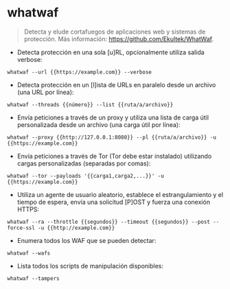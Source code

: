 # whatwaf

> Detecta y elude cortafuegos de aplicaciones web y sistemas de protección.
> Más información: <https://github.com/Ekultek/WhatWaf>.

- Detecta protección en una sola [u]RL, opcionalmente utiliza salida verbose:

`whatwaf --url {{https://example.com}} --verbose`

- Detecta protección en un [l]ista de URLs en paralelo desde un archivo (una URL por línea):

`whatwaf --threads {{número}} --list {{ruta/a/archivo}}`

- Envía peticiones a través de un proxy y utiliza una lista de carga útil personalizada desde un archivo (una carga útil por línea):

`whatwaf --proxy {{http://127.0.0.1:8080}} --pl {{ruta/a/archivo}} -u {{https://example.com}}`

- Envía peticiones a través de Tor (Tor debe estar instalado) utilizando cargas personalizadas (separadas por comas):

`whatwaf --tor --payloads '{{carga1,carga2,...}}' -u {{https://example.com}}`

- Utiliza un agente de usuario aleatorio, establece el estrangulamiento y el tiempo de espera, envía una solicitud [P]OST y fuerza una conexión HTTPS:

`whatwaf --ra --throttle {{segundos}} --timeout {{segundos}} --post --force-ssl -u {{http://example.com}}`

- Enumera todos los WAF que se pueden detectar:

`whatwaf --wafs`

- Lista todos los scripts de manipulación disponibles:

`whatwaf --tampers`
